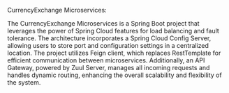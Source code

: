 CurrencyExchange Microservices:

The CurrencyExchange Microservices is a Spring 
Boot project that leverages the power of Spring Cloud features for load balancing and fault tolerance. 
The architecture incorporates a Spring Cloud Config Server, allowing users to store port
 and configuration settings in a centralized location. The project utilizes Feign client,
 which replaces RestTemplate for efficient communication between microservices. Additionally,
 an API Gateway, powered by Zuul Server, manages all incoming requests and handles dynamic routing,
 enhancing the overall scalability and flexibility of the system.